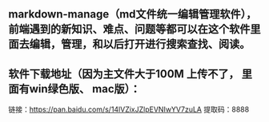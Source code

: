 ##  markdown-manage（md文件统一编辑管理软件），前端遇到的新知识、难点、问题等都可以在这个软件里面去编辑，管理，和以后打开进行搜索查找、阅读。

##  软件下载地址（因为主文件大于100M 上传不了， 里面有win绿色版、 mac版）：

链接：https://pan.baidu.com/s/14lVZixJZlpEVNIwYV7zuLA 
提取码：8888 
